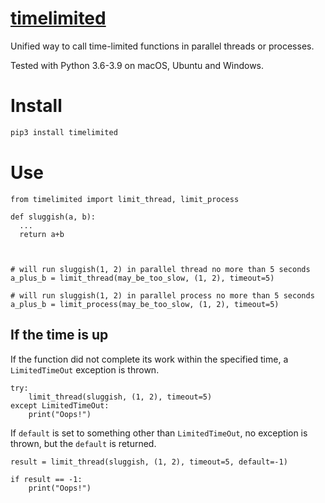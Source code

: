 # [timelimited](https://github.com/rtmigo/timelimited_py#readme)

Unified way to call time-limited functions in parallel threads or processes.

Tested with Python 3.6-3.9 on macOS, Ubuntu and Windows.

# Install

``` bash
pip3 install timelimited
```

# Use

``` python3
from timelimited import limit_thread, limit_process 

def sluggish(a, b):
  ...
  return a+b
  
  

# will run sluggish(1, 2) in parallel thread no more than 5 seconds
a_plus_b = limit_thread(may_be_too_slow, (1, 2), timeout=5)

# will run sluggish(1, 2) in parallel process no more than 5 seconds
a_plus_b = limit_process(may_be_too_slow, (1, 2), timeout=5)
```

## If the time is up

If the function did not complete its work within the specified time, a 
`LimitedTimeOut` exception is thrown.

``` python3
try:
    limit_thread(sluggish, (1, 2), timeout=5)
except LimitedTimeOut:
    print("Oops!")  
```

If `default` is set to something other than `LimitedTimeOut`, no exception is 
thrown, but the `default` is returned.

``` python3
result = limit_thread(sluggish, (1, 2), timeout=5, default=-1)

if result == -1:
    print("Oops!")
```
